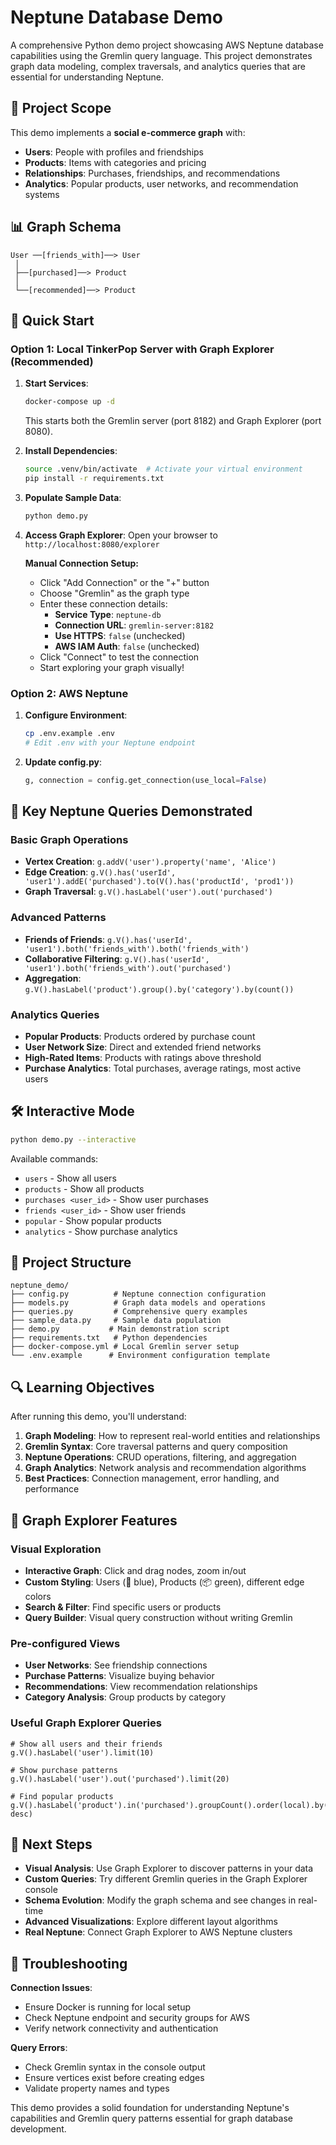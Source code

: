 # Neptune Database Demo

A comprehensive Python demo project showcasing AWS Neptune database capabilities using the Gremlin query language. This project demonstrates graph data modeling, complex traversals, and analytics queries that are essential for understanding Neptune.

## 🎯 Project Scope

This demo implements a **social e-commerce graph** with:

- **Users**: People with profiles and friendships
- **Products**: Items with categories and pricing
- **Relationships**: Purchases, friendships, and recommendations
- **Analytics**: Popular products, user networks, and recommendation systems

## 📊 Graph Schema

```
User ──[friends_with]──> User
 │
 ├──[purchased]──> Product
 │
 └──[recommended]──> Product
```

## 🚀 Quick Start

### Option 1: Local TinkerPop Server with Graph Explorer (Recommended)

1. **Start Services**:
   ```bash
   docker-compose up -d
   ```
   This starts both the Gremlin server (port 8182) and Graph Explorer (port 8080).

2. **Install Dependencies**:
   ```bash
   source .venv/bin/activate  # Activate your virtual environment
   pip install -r requirements.txt
   ```

3. **Populate Sample Data**:
   ```bash
   python demo.py
   ```

4. **Access Graph Explorer**:
   Open your browser to `http://localhost:8080/explorer`
   
   **Manual Connection Setup:**
   - Click "Add Connection" or the "+" button
   - Choose "Gremlin" as the graph type
   - Enter these connection details:
     - **Service Type**: `neptune-db`
     - **Connection URL**: `gremlin-server:8182`
     - **Use HTTPS**: `false` (unchecked)
     - **AWS IAM Auth**: `false` (unchecked)
   - Click "Connect" to test the connection
   - Start exploring your graph visually!

### Option 2: AWS Neptune

1. **Configure Environment**:
   ```bash
   cp .env.example .env
   # Edit .env with your Neptune endpoint
   ```

2. **Update config.py**:
   ```python
   g, connection = config.get_connection(use_local=False)
   ```

## 📝 Key Neptune Queries Demonstrated

### Basic Graph Operations
- **Vertex Creation**: `g.addV('user').property('name', 'Alice')`
- **Edge Creation**: `g.V().has('userId', 'user1').addE('purchased').to(V().has('productId', 'prod1'))`
- **Graph Traversal**: `g.V().hasLabel('user').out('purchased')`

### Advanced Patterns
- **Friends of Friends**: `g.V().has('userId', 'user1').both('friends_with').both('friends_with')`
- **Collaborative Filtering**: `g.V().has('userId', 'user1').both('friends_with').out('purchased')`
- **Aggregation**: `g.V().hasLabel('product').group().by('category').by(count())`

### Analytics Queries
- **Popular Products**: Products ordered by purchase count
- **User Network Size**: Direct and extended friend networks
- **High-Rated Items**: Products with ratings above threshold
- **Purchase Analytics**: Total purchases, average ratings, most active users

## 🛠 Interactive Mode

```bash
python demo.py --interactive
```

Available commands:
- `users` - Show all users
- `products` - Show all products  
- `purchases <user_id>` - Show user purchases
- `friends <user_id>` - Show user friends
- `popular` - Show popular products
- `analytics` - Show purchase analytics

## 📁 Project Structure

```
neptune_demo/
├── config.py          # Neptune connection configuration
├── models.py          # Graph data models and operations
├── queries.py         # Comprehensive query examples
├── sample_data.py     # Sample data population
├── demo.py           # Main demonstration script
├── requirements.txt   # Python dependencies
├── docker-compose.yml # Local Gremlin server setup
└── .env.example      # Environment configuration template
```

## 🔍 Learning Objectives

After running this demo, you'll understand:

1. **Graph Modeling**: How to represent real-world entities and relationships
2. **Gremlin Syntax**: Core traversal patterns and query composition
3. **Neptune Operations**: CRUD operations, filtering, and aggregation
4. **Graph Analytics**: Network analysis and recommendation algorithms
5. **Best Practices**: Connection management, error handling, and performance

## 🎨 Graph Explorer Features

### Visual Exploration
- **Interactive Graph**: Click and drag nodes, zoom in/out
- **Custom Styling**: Users (👤 blue), Products (📦 green), different edge colors
- **Search & Filter**: Find specific users or products
- **Query Builder**: Visual query construction without writing Gremlin

### Pre-configured Views
- **User Networks**: See friendship connections
- **Purchase Patterns**: Visualize buying behavior  
- **Recommendations**: View recommendation relationships
- **Category Analysis**: Group products by category

### Useful Graph Explorer Queries
```gremlin
# Show all users and their friends
g.V().hasLabel('user').limit(10)

# Show purchase patterns
g.V().hasLabel('user').out('purchased').limit(20)

# Find popular products
g.V().hasLabel('product').in('purchased').groupCount().order(local).by(values, desc)
```

## 🌟 Next Steps

- **Visual Analysis**: Use Graph Explorer to discover patterns in your data
- **Custom Queries**: Try different Gremlin queries in the Graph Explorer console
- **Schema Evolution**: Modify the graph schema and see changes in real-time
- **Advanced Visualizations**: Explore different layout algorithms
- **Real Neptune**: Connect Graph Explorer to AWS Neptune clusters

## 🔧 Troubleshooting

**Connection Issues**:
- Ensure Docker is running for local setup
- Check Neptune endpoint and security groups for AWS
- Verify network connectivity and authentication

**Query Errors**:
- Check Gremlin syntax in the console output
- Ensure vertices exist before creating edges
- Validate property names and types

This demo provides a solid foundation for understanding Neptune's capabilities and Gremlin query patterns essential for graph database development.